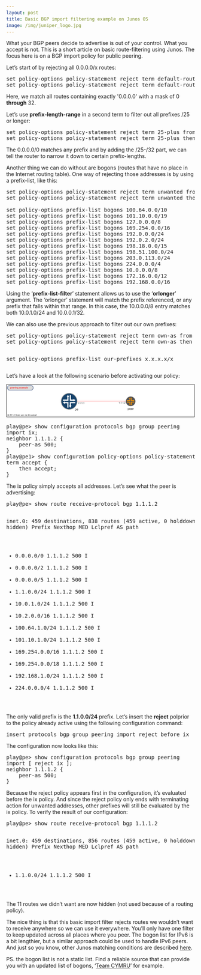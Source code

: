```yaml
---
layout: post
title: Basic BGP import filtering example on Junos OS
image: /img/juniper_logo.jpg
---
```


<p>
	What your BGP peers decide to advertise is out of your control. What you accept is not. 
	This is a short article on basic route-filtering using Junos. The focus here is on a BGP import policy for public peering.
</p>
<p>
	Let’s start of by rejecting all 0.0.0.0/x routes:
</p>

<pre>
set policy-options policy-statement reject term default-routes from route-filter 0.0.0.0/0 through 0.0.0.0/32
set policy-options policy-statement reject term default-routes then reject
</pre>
<p>
Here, we match all routes containing exactly '0.0.0.0' with a mask of 0 <b>through</b> 32.
</p>
<p>
 Let’s use <b>prefix-length-range</b> in a second term to filter out all prefixes /25 or longer:
</p>

<pre>
set policy-options policy-statement reject term 25-plus from route-filter 0.0.0.0/0 prefix-length-range /25-/32
set policy-options policy-statement reject term 25-plus then reject
</pre>
                
<p>
The 0.0.0.0/0 matches any prefix and by adding the /25-/32 part, we can tell the router to narrow it down to certain prefix-lengths.
</p>
<p>
Another thing we can do without are bogons (routes that have no place in the Internet routing table). 
One way of rejecting those addresses is by using a prefix-list, like this:
</p>
             
<pre>
set policy-options policy-statement reject term unwanted from prefix-list-filter bogons orlonger
set policy-options policy-statement reject term unwanted then reject

set policy-options prefix-list bogons 100.64.0.0/10
set policy-options prefix-list bogons 101.10.0.0/19
set policy-options prefix-list bogons 127.0.0.0/8
set policy-options prefix-list bogons 169.254.0.0/16
set policy-options prefix-list bogons 192.0.0.0/24
set policy-options prefix-list bogons 192.0.2.0/24
set policy-options prefix-list bogons 198.18.0.0/15
set policy-options prefix-list bogons 198.51.100.0/24
set policy-options prefix-list bogons 203.0.113.0/24
set policy-options prefix-list bogons 224.0.0.0/4
set policy-options prefix-list bogons 10.0.0.0/8
set policy-options prefix-list bogons 172.16.0.0/12
set policy-options prefix-list bogons 192.168.0.0/16
</pre>
<p>
Using the ‘<b>prefix-list-filter</b>’ statement allows us to use the ‘<b>orlonger</b>’ argument.
The ‘orlonger’ statement will match the prefix referenced, or any prefix that falls within that range.
In this case, the 10.0.0.0/8 entry matches both 10.0.1.0/24 and 10.0.0.1/32.
</p>
<p>
We can also use the previous approach to filter out our own prefixes:
</p>                
<pre>
set policy-options policy-statement reject term own-as from prefix-list-filter our-prefixes orlonger
set policy-options policy-statement reject term own-as then reject

set policy-options prefix-list our-prefixes x.x.x.x/x
</pre>

<p>
Let’s have a look at the following scenario before activating our policy:
</p>

![BGP example filter](/img/bgp_example_filter.png "BGP example filter") 

<pre>
play@pe> show configuration protocols bgp group peering
import ix;
neighbor 1.1.1.2 {
    peer-as 500;
}
play@pe1> show configuration policy-options policy-statement ix
term accept {
    then accept;
}
</pre>
<p>
The ix policy simply accepts all addresses. Let’s see what the peer is advertising:
</p>                
<pre>
play@pe> show route receive-protocol bgp 1.1.1.2

inet.0: 459 destinations, 838 routes (459 active, 0 holddown, 0 hidden)
  Prefix                  Nexthop              MED     Lclpref    AS path
* 0.0.0.0/0               1.1.1.2                                 500 I
* 0.0.0.0/2               1.1.1.2                                 500 I
* 0.0.0.0/5               1.1.1.2                                 500 I
* 1.1.0.0/24              1.1.1.2                                 500 I
* 10.0.1.0/24             1.1.1.2                                 500 I
* 10.2.0.0/16             1.1.1.2                                 500 I
* 100.64.1.0/24           1.1.1.2                                 500 I
* 101.10.1.0/24           1.1.1.2                                 500 I
* 169.254.0.0/16          1.1.1.2                                 500 I
* 169.254.0.0/18          1.1.1.2                                 500 I
* 192.168.1.0/24          1.1.1.2                                 500 I
* 224.0.0.0/4             1.1.1.2                                 500 I
</pre>
<p>
The only valid prefix is the <b>1.1.0.0/24</b> prefix. Let’s insert the <b>reject</b> polprior to the policy already active using the following configuration command:
</p>                
<pre>
insert protocols bgp group peering import reject before ix
</pre>                            
<p>
The configuration now looks like this:
</p>
<pre>
play@pe> show configuration protocols bgp group peering
import [ reject ix ];
neighbor 1.1.1.2 {
    peer-as 500;
}
</pre>
                
<p>
Because the reject policy appears first in the configuration, it’s evaluated before the ix policy. 
And since the reject policy only ends with terminating action for unwanted addresses, other prefixes will still be evaluated by the ix policy. 
To verify the result of our configuration:
</p>
<pre>
play@pe> show route receive-protocol bgp 1.1.1.2

inet.0: 459 destinations, 856 routes (459 active, 0 holddown, 11 hidden)
  Prefix                  Nexthop              MED     Lclpref    AS path
* 1.1.0.0/24              1.1.1.2                                 500 I
</pre>                
                
<p>
The 11 routes we didn’t want are now hidden (not used because of a routing policy).
</p>
                
<p>
The nice thing is that this basic import filter rejects routes we wouldn’t want to receive anywhere so we can use it everywhere.
You’ll only have one filter to keep updated across all places where you peer.
The bogon list for IPv6 is a bit lengthier, but a similar approach could be used to handle IPv6 peers.                       
And just so you know, other Junos matching conditions are described <a href="http://www.juniper.net/techpubs/en_US/junos12.3/topics/usage-guidelines/policy-configuring-route-lists-for-use-in-routing-policy-match-conditions.html" target="_blank">here</a>.                    
</p>                

<p>
PS.
the bogon list is not a static list. 
Find a reliable source that can provide you with an updated list of bogons, ‘<a href="http://www.team-cymru.org/bogon-reference.html" target="_blank">Team CYMRU</a>’ for example. 
</p>                

     


